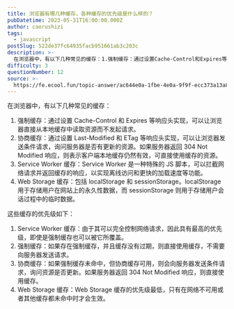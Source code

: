 ```yaml
---
title: 浏览器有哪几种缓存，各种缓存的优先级是什么样的？
pubDatetime: 2023-05-31T16:00:00.000Z
author: caorushizi
tags:
  - javascript
postSlug: 522de37fc64935facb951661ab3c203c
description: >-
  在浏览器中，有以下几种常见的缓存：1.强制缓存：通过设置Cache-Control和Expires等响应头实现，可以让浏览器直接从本地缓存中读取资源而不发起请求。2.协商缓存：通过设置Last-Mod
difficulty: 3
questionNumber: 12
source: >-
  https://fe.ecool.fun/topic-answer/ac644e0a-1fbe-4e0a-9f9f-ecc373a13a87?orderBy=updateTime&order=desc&tagId=10
---
```


在浏览器中，有以下几种常见的缓存：

1.  强制缓存：通过设置 Cache-Control 和 Expires 等响应头实现，可以让浏览器直接从本地缓存中读取资源而不发起请求。
2.  协商缓存：通过设置 Last-Modified 和 ETag 等响应头实现，可以让浏览器发送条件请求，询问服务器是否有更新的资源。如果服务器返回 304 Not Modified 响应，则表示客户端本地缓存仍然有效，可直接使用缓存的资源。
3.  Service Worker 缓存：Service Worker 是一种特殊的 JS 脚本，可以拦截网络请求并返回缓存的响应，以实现离线访问和更快的加载速度等功能。
4.  Web Storage 缓存：包括 localStorage 和 sessionStorage。localStorage 用于存储用户在网站上的永久性数据，而 sessionStorage 则用于存储用户会话过程中的临时数据。

这些缓存的优先级如下：

1.  Service Worker 缓存：由于其可以完全控制网络请求，因此具有最高的优先级，即使是强制缓存也可以被它所覆盖。
2.  强制缓存：如果存在强制缓存，并且缓存没有过期，则直接使用缓存，不需要向服务器发送请求。
3.  协商缓存：如果强制缓存未命中，但协商缓存可用，则会向服务器发送条件请求，询问资源是否更新。如果服务器返回 304 Not Modified 响应，则直接使用缓存。
4.  Web Storage 缓存：Web Storage 缓存的优先级最低，只有在网络不可用或者其他缓存都未命中时才会生效。
